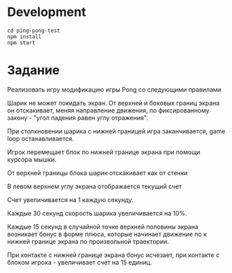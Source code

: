 # Development

```
cd ping-pong-test
npm install
npm start
```

# Задание
Реализовать игру модификацию игры Pong со следующими правилами

Шарик не может покидать экран. От верхней и боковых границ экрана он отскакивает, меняя направление движения, по фиксированному закону - "угол падения равен углу отражения".

При столкновении шарика с нижней границей игра заканчивается, game loop останавливается.

Игрок перемещает блок по нижней границе экрана при помощи курсора мышки.

От верхней границы блока шарик отскакивает как от стенки

В левом верхнем углу экрана отображается текущий счет

Счет увеличивается на 1 каждую секунду.

Каждые 30 секунд скорость шарика увеличивается на 10%.

Каждые 15 секунд в случайной точке верхней половины экрана возникает бонус в форме плюса, которые начинает движение по к нижней границе экрана по произвольной траектории.

При контакте с нижней границе экрана бонус исчезает, при контакте с блоком игрока - увеличивает счет на 15 единиц.
